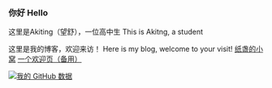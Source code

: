 ### 你好 Hello

这里是Akiting（望舒），一位高中生
This is Akitng, a student

这里是我的博客，欢迎来访！
Here is my blog, welcome to your visit!
[纸盏的小窝](https://akiting01.github.io)
[一个欢迎页（备用）](https://okay.com)

[![我的 GitHub 数据](https://github-readme-stats.vercel.app/api?username=Akiting01)]()

<!--
**akiting01/akiting01** is a ✨ _special_ ✨ repository because its `README.md` (this file) appears on your GitHub profile.

Here are some ideas to get you started:

- 🔭 I’m currently working on ...
- 🌱 I’m currently learning ...
- 👯 I’m looking to collaborate on ...
- 🤔 I’m looking for help with ...
- 💬 Ask me about ...
- 📫 How to reach me: ...
- 😄 Pronouns: ...
- ⚡ Fun fact: ...
-->
